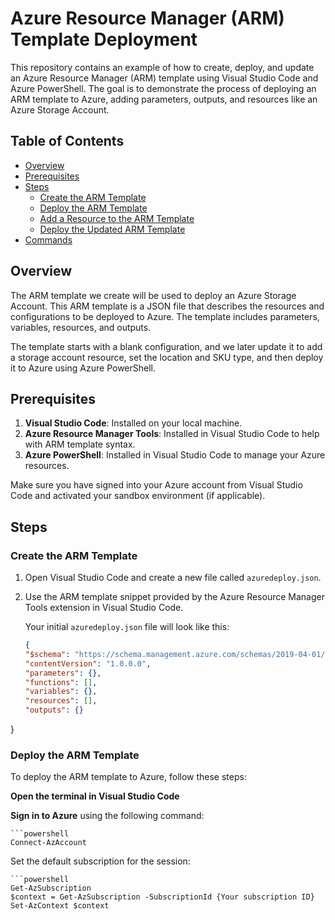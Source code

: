 # Azure Resource Manager (ARM) Template Deployment

This repository contains an example of how to create, deploy, and update an Azure Resource Manager (ARM) template using Visual Studio Code and Azure PowerShell. The goal is to demonstrate the process of deploying an ARM template to Azure, adding parameters, outputs, and resources like an Azure Storage Account.

## Table of Contents
- [Overview](#overview)
- [Prerequisites](#prerequisites)
- [Steps](#steps)
  - [Create the ARM Template](#create-the-arm-template)
  - [Deploy the ARM Template](#deploy-the-arm-template)
  - [Add a Resource to the ARM Template](#add-a-resource-to-the-arm-template)
  - [Deploy the Updated ARM Template](#deploy-the-updated-arm-template)
- [Commands](#commands)

## Overview
The ARM template we create will be used to deploy an Azure Storage Account. This ARM template is a JSON file that describes the resources and configurations to be deployed to Azure. The template includes parameters, variables, resources, and outputs.

The template starts with a blank configuration, and we later update it to add a storage account resource, set the location and SKU type, and then deploy it to Azure using Azure PowerShell.

## Prerequisites
1. **Visual Studio Code**: Installed on your local machine.
2. **Azure Resource Manager Tools**: Installed in Visual Studio Code to help with ARM template syntax.
3. **Azure PowerShell**: Installed in Visual Studio Code to manage your Azure resources.

Make sure you have signed into your Azure account from Visual Studio Code and activated your sandbox environment (if applicable).

## Steps

### Create the ARM Template
1. Open Visual Studio Code and create a new file called `azuredeploy.json`.
2. Use the ARM template snippet provided by the Azure Resource Manager Tools extension in Visual Studio Code.

    Your initial `azuredeploy.json` file will look like this:

    ```json
    {
    "$schema": "https://schema.management.azure.com/schemas/2019-04-01/deploymentTemplate.json#",
    "contentVersion": "1.0.0.0",
    "parameters": {},
    "functions": [],
    "variables": {},
    "resources": [],
    "outputs": {}
}


### Deploy the ARM Template

To deploy the ARM template to Azure, follow these steps:

 **Open the terminal in Visual Studio Code** 

 **Sign in to Azure** using the following command:

    ```powershell
    Connect-AzAccount

Set the default subscription for the session:

    ```powershell
    Get-AzSubscription
    $context = Get-AzSubscription -SubscriptionId {Your subscription ID}
    Set-AzContext $context